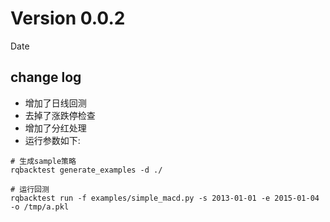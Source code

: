 # Version 0.0.2

Date

## change log

- 增加了日线回测
- 去掉了涨跌停检查
- 增加了分红处理
- 运行参数如下:

```
# 生成sample策略
rqbacktest generate_examples -d ./

# 运行回测
rqbacktest run -f examples/simple_macd.py -s 2013-01-01 -e 2015-01-04 -o /tmp/a.pkl
```
